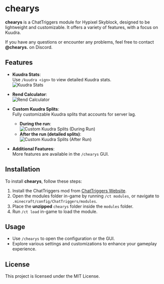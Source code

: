 # chearys

**chearys** is a ChatTriggers module for Hypixel Skyblock, designed to be lightweight and customizable. It offers a variety of features, with a focus on Kuudra.

If you have any questions or encounter any problems, feel free to contact **@chearys.** on Discord.

## Features

- **Kuudra Stats**:  
  Use `/kuudra <ign>` to view detailed Kuudra stats.  
  ![Kuudra Stats](https://i.imgur.com/kMy1H4s.png)

- **Rend Calculator**:  
  ![Rend Calculator](https://i.imgur.com/b3AJdhr.png)

- **Custom Kuudra Splits**:  
  Fully customizable Kuudra splits that accounts for server lag.  
  - **During the run**:  
    ![Custom Kuudra Splits (During Run)](https://i.imgur.com/7XehIkn.png)
  - **After the run (detailed splits)**:  
    ![Custom Kuudra Splits (After Run)](https://i.imgur.com/eKmkd0S.png)

- **Additional Features**:  
  More features are available in the `/chearys` GUI.

## Installation

To install **chearys**, follow these steps:

1. Install the ChatTriggers mod from [ChatTriggers Website](https://www.chattriggers.com).
2. Open the modules folder in-game by running `/ct modules`, or navigate to `.minecraft/config/ChatTriggers/modules`.
3. Place the **unzipped** `chearys` folder inside the `modules` folder.
4. Run `/ct load` in-game to load the module.

## Usage

- Use `/chearys` to open the configuration or the GUI.
- Explore various settings and customizations to enhance your gameplay experience.

## License

This project is licensed under the MIT License.
